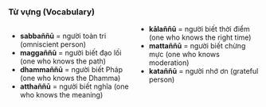 ### Từ vựng (Vocabulary)

<div class="vocab-content" style="column-count:2;">
    <ul>
        <li><strong>sabbaññū</strong> = người toàn tri (omniscient person)</li>
        <li><strong>maggaññū</strong> = người biết đạo lối (one who knows the path)</li>
        <li><strong>dhammaññū</strong> = người biết Pháp (one who knows the Dhamma)</li>
        <li><strong>atthaññū</strong> = người biết nghĩa (one who knows the meaning)</li>
        <li><strong>kālaññū</strong> = người biết thời điểm (one who knows the right time)</li>
        <li><strong>mattaññū</strong> = người biết chừng mực (one who knows moderation)</li>
        <li><strong>kataññū</strong> = người nhớ ơn (grateful person)</li>
    </ul>
</div>